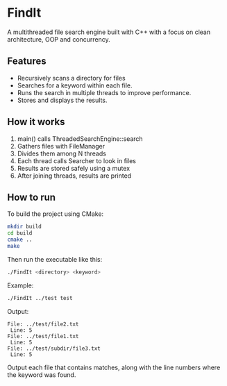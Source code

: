 # FindIt

A multithreaded file search engine built with C++ with a focus on clean architecture, OOP and concurrency.

## Features

- Recursively scans a directory for files
- Searches for a keyword within each file. 
- Runs the search in multiple threads to improve performance.
- Stores and displays the results.

## How it works

1. main() calls ThreadedSearchEngine::search
2. Gathers files with FileManager
3. Divides them among N threads
4. Each thread calls Searcher to look in files
5. Results are stored safely using a mutex
6. After joining threads, results are printed

## How to run

To build the project using CMake:

   ```bash
   mkdir build
   cd build
   cmake ..
   make
   ```

Then run the executable like this:

```bash
./FindIt <directory> <keyword>
```

Example:

```bash
./FindIt ../test test
```

Output:

```
File: ../test/file2.txt
 Line: 5
File: ../test/file1.txt
 Line: 5
File: ../test/subdir/file3.txt
 Line: 5
```

Output each file that contains matches, along with the line numbers where the keyword was found.
